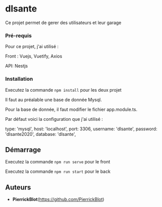 # dlsante

Ce projet permet de gerer des utilisateurs et leur garage


### Pré-requis

Pour ce projet, j'ai utilisé :

Front : Vuejs, Vuetify, Axios

API: Nestjs

### Installation

Executez la commande ``npm install`` pour les deux projet

Il faut au préalable une base de donnée Mysql.

Pour la base de donnée, il faut modifier le fichier app.module.ts.

Par défaut voici la configuration que j'ai utilisé :

type: 'mysql',
    host: 'localhost',
    port: 3306,
    username: 'dlsante',
    password: 'dlsante2020',
    database: 'dlsante',


## Démarrage

Executez la commande ``npm run serve`` pour le front

Executez la commande ``npm run start`` pour le back



## Auteurs
* **PierrickBlot**(https://github.com/PierrickBlot)


